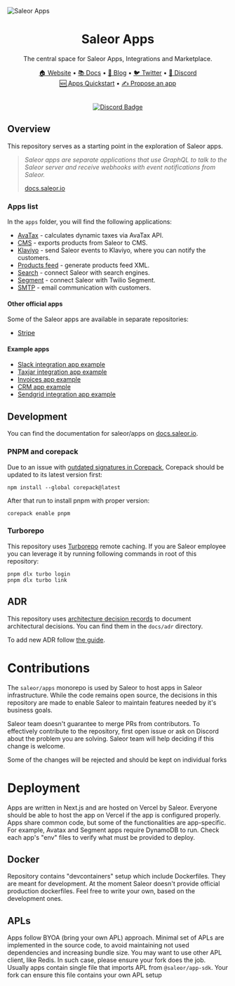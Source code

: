 ![Saleor Apps](https://user-images.githubusercontent.com/44495184/208925145-78c5022c-1a6c-4f2c-8f4f-7500e7afcaf0.png)

<div align="center">
  <h1>Saleor Apps</h1>
</div>

<div align="center">
  <p>The central space for Saleor Apps, Integrations and Marketplace.
</div>

<div align="center">
  <a href="https://saleor.io/">🏠 Website</a>
  <span> • </span>
  <a href="https://docs.saleor.io/docs/3.x">📚 Docs</a>
  <span> • </span>
  <a href="https://saleor.io/blog/">📰 Blog</a>
  <span> • </span>
  <a href="https://twitter.com/getsaleor">🐦 Twitter</a>
  <span> • </span>
  <a href="https://discord.gg/unUfh24R6d">💬 Discord</a>
</div>

<div align="center">
  <a href="https://docs.saleor.io/docs/3.x/developer/extending/apps/quickstart/getting-started">🆕 Apps Quickstart</a>
  <span> • </span>
  <a href="https://github.com/saleor/apps/discussions/categories/integrations-features">✍️ Propose an app</a>
</div>

<br/>
<div align="center">
  
[![Discord Badge](https://dcbadge.vercel.app/api/server/unUfh24R6d)](https://discord.gg/unUfh24R6d)

</div>

## Overview

This repository serves as a starting point in the exploration of Saleor apps.

> _Saleor apps are separate applications that use GraphQL to talk to the Saleor server and receive webhooks with event notifications from Saleor._
>
> [docs.saleor.io](https://docs.saleor.io/docs/3.x/developer/extending/apps/key-concepts)

### Apps list

In the `apps` folder, you will find the following applications:

- [AvaTax](./apps/avatax) - calculates dynamic taxes via AvaTax API.
- [CMS](./apps/cms) - exports products from Saleor to CMS.
- [Klaviyo](./apps/klaviyo) - send Saleor events to Klaviyo, where you can notify the customers.
- [Products feed](./apps/products-feed) - generate products feed XML.
- [Search](./apps/search) - connect Saleor with search engines.
- [Segment](./apps/segment/) - connect Saleor with Twilio Segment.
- [SMTP](./apps/smtp) - email communication with customers.

#### Other official apps

Some of the Saleor apps are available in separate repositories:

- [Stripe](https://github.com/saleor/saleor-app-payment-stripe)

#### Example apps

- [Slack integration app example](https://github.com/saleor/example-slack-app)
- [Taxjar integration app example](https://github.com/saleor/example-app-taxjar)
- [Invoices app example](https://github.com/saleor/example-app-invoices)
- [CRM app example](https://github.com/saleor/example-app-crm)
- [Sendgrid integration app example](https://github.com/saleor/example-app-sendgrid)

## Development

You can find the documentation for saleor/apps on [docs.saleor.io](https://docs.saleor.io/docs/3.x/developer/app-store/development).

### PNPM and corepack

Due to an issue with [outdated signatures in Corepack](https://github.com/nodejs/corepack/issues/612), Corepack should be updated to its latest version first:

```shell
npm install --global corepack@latest
```

After that run to install pnpm with proper version:

```shell
corepack enable pnpm
```

### Turborepo

This repository uses [Turborepo](https://turbo.build/) remote caching. If you are Saleor employee you can leverage it by running following commands in root of this repository:

```shell
pnpm dlx turbo login
pnpm dlx turbo link
```

## ADR

This repository uses [architecture decision records](https://cognitect.com/blog/2011/11/15/documenting-architecture-decisions) to document architectural decisions. You can find them in the `docs/adr` directory.

To add new ADR follow [the guide](https://github.com/npryce/adr-tools).

# Contributions

The `saleor/apps` monorepo is used by Saleor to host apps in Saleor infrastructure. While the code remains open source, the decisions in this repository are made to enable Saleor to maintain features needed by it's business goals. 

Saleor team doesn't guarantee to merge PRs from contributors. To effectively contribute to the repository, first open issue or ask on Discord about the problem you are solving. Saleor team will help deciding if this change is welcome.

Some of the changes will be rejected and should be kept on individual forks

# Deployment

Apps are written in Next.js and are hosted on Vercel by Saleor. Everyone should be able to host the app on Vercel if the app is configured properly. Apps share common code, but some of the functionalities are app-specific. For example, Avatax and Segment apps require DynamoDB to run. Check each app's "env" files to verify what must be provided to deploy.

## Docker

Repository contains "devcontainers" setup which include Dockerfiles. They are meant for development. At the moment Saleor doesn't provide official production dockerfiles. Feel free to write your own, based on the development ones.

## APLs

Apps follow BYOA (bring your own APL) approach. Minimal set of APLs are implemented in the source code, to avoid maintaining not used dependencies and increasing bundle size. You may want to use other APL client, like Redis. In such case, please ensure your fork does the job. Usually apps contain single file that imports APL from `@saleor/app-sdk`. Your fork can ensure this file contains your own APL setup

